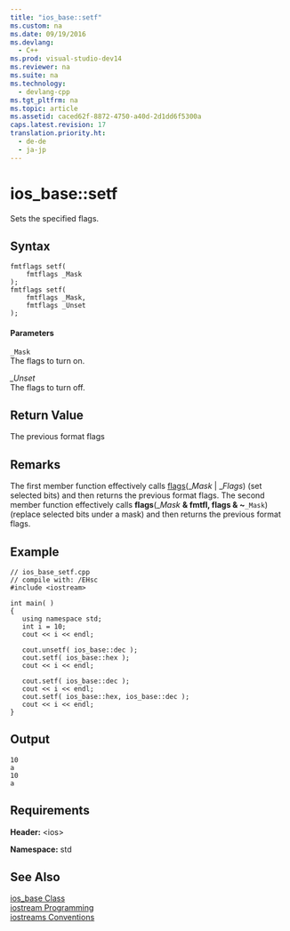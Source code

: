 ```yaml
---
title: "ios_base::setf"
ms.custom: na
ms.date: 09/19/2016
ms.devlang: 
  - C++
ms.prod: visual-studio-dev14
ms.reviewer: na
ms.suite: na
ms.technology: 
  - devlang-cpp
ms.tgt_pltfrm: na
ms.topic: article
ms.assetid: caced62f-8872-4750-a40d-2d1dd6f5300a
caps.latest.revision: 17
translation.priority.ht: 
  - de-de
  - ja-jp
---
```

# ios_base::setf
Sets the specified flags.  
  
## Syntax  
  
```  
fmtflags setf(  
    fmtflags _Mask  
);  
fmtflags setf(  
    fmtflags _Mask,  
    fmtflags _Unset  
);  
```  
  
#### Parameters  
 `_Mask`  
 The flags to turn on.  
  
 *_Unset*  
 The flags to turn off.  
  
## Return Value  
 The previous format flags  
  
## Remarks  
 The first member function effectively calls [flags](../vs140/ios_base--flags.md)(_*Mask* &#124; \_*Flags*) (set selected bits) and then returns the previous format flags. The second member function effectively calls **flags**(\_*Mask* **& fmtfl, flags & ~**`_Mask`) (replace selected bits under a mask) and then returns the previous format flags.  
  
## Example  
  
```  
// ios_base_setf.cpp  
// compile with: /EHsc  
#include <iostream>  
  
int main( )   
{  
   using namespace std;  
   int i = 10;  
   cout << i << endl;  
  
   cout.unsetf( ios_base::dec );  
   cout.setf( ios_base::hex );  
   cout << i << endl;  
  
   cout.setf( ios_base::dec );  
   cout << i << endl;  
   cout.setf( ios_base::hex, ios_base::dec );  
   cout << i << endl;  
}  
```  
  
## Output  
  
```  
10  
a  
10  
a  
```  
  
## Requirements  
 **Header:** <ios\>  
  
 **Namespace:** std  
  
## See Also  
 [ios_base Class](../vs140/ios_base-Class.md)   
 [iostream Programming](../vs140/iostream-Programming.md)   
 [iostreams Conventions](../vs140/iostreams-Conventions.md)